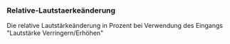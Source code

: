 ﻿### Relative-Lautstaerkeänderung

Die relative Lautstärkeänderung in Prozent bei Verwendung des Eingangs "Lautstärke Verringern/Erhöhen"

